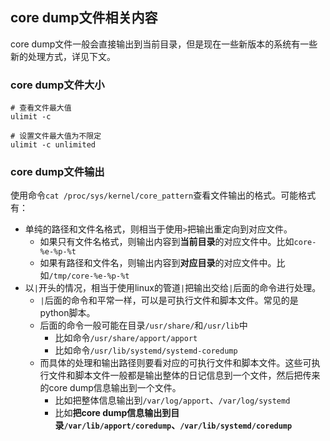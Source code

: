 ## core dump文件相关内容
core dump文件一般会直接输出到当前目录，但是现在一些新版本的系统有一些新的处理方式，详见下文。

### core dump文件大小
```
# 查看文件最大值
ulimit -c

# 设置文件最大值为不限定
ulimit -c unlimited
```

### core dump文件输出
使用命令`cat /proc/sys/kernel/core_pattern`查看文件输出的格式。可能格式有：
- 单纯的路径和文件名格式，则相当于使用`>`把输出重定向到对应文件。
  - 如果只有文件名格式，则输出内容到**当前目录**的对应文件中。比如`core-%e-%p-%t`
  - 如果有路径和文件名，则输出内容到**对应目录**的对应文件中。比如`/tmp/core-%e-%p-%t`
- 以`|`开头的情况，相当于使用linux的管道`|`把输出交给`|`后面的命令进行处理。
  - `|`后面的命令和平常一样，可以是可执行文件和脚本文件。常见的是python脚本。
  - 后面的命令一般可能在目录`/usr/share/`和`/usr/lib`中
    - 比如命令`/usr/share/apport/apport`
    - 比如命令`/usr/lib/systemd/systemd-coredump`
  - 而具体的处理和输出路径则要看对应的可执行文件和脚本文件。这些可执行文件和脚本文件一般都是输出整体的日记信息到一个文件，然后把传来的core dump信息输出到一个文件。
    - 比如把整体信息输出到`/var/log/apport`、`/var/log/systemd`
    - 比如**把core dump信息输出到目录`/var/lib/apport/coredump`、`/var/lib/systemd/coredump`**


